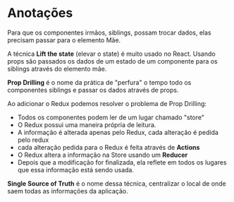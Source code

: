 # Anotações

Para que os componentes irmãos, siblings, possam trocar dados, elas precisam passar para o elemento Mãe.

A técnica **Lift the state** (elevar o state) é muito usado no React. Usando props são passados os dados de um estado de um componente para os siblings através do elemento mãe.

**Prop Drilling** é o nome da prática de "perfura" o tempo todo os componentes siblings e passar os dados através de props.

Ao adicionar o Redux podemos resolver o problema de Prop Drilling:
- Todos os componentes podem ler de um lugar chamado "store"
- O Redux possui uma maneira própria de leitura.
- A informação é alterada apenas pelo Redux, cada alteração é pedida pelo redux
- cada alteração pedida para o Redux é feita através de **Actions**
- O Redux altera a informação na Store usando um **Reducer**
- Depois que a modificação for finalizada, ela reflete em todos os lugares que essa informação está sendo usada.

**Single Source of Truth** é o nome dessa técnica, centralizar o local de onde saem todas as informações da aplicação.

